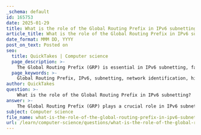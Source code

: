 ```yaml
---
_schema: default
id: 165753
date: 2025-01-29
title: What is the role of the Global Routing Prefix in IPv6 subnetting?
article_title: What is the role of the Global Routing Prefix in IPv6 subnetting?
date_format: MMM DD, YYYY
post_on_text: Posted on
seo:
  title: QuickTakes | Computer science
  page_description: >-
    The Global Routing Prefix (GRP) is essential in IPv6 subnetting, facilitating unique network identification, hierarchical routing structures, efficient address management, and improved routing efficiency across the internet.
  page_keywords: >-
    Global Routing Prefix, IPv6, subnetting, network identification, hierarchical structure, Subnet ID, efficient address management, routing efficiency, Internet Service Provider, IPv6 addressing
author: QuickTakes
question: >-
    What is the role of the Global Routing Prefix in IPv6 subnetting?
answer: >-
    The Global Routing Prefix (GRP) plays a crucial role in IPv6 subnetting as it forms the initial part of an IPv6 address that identifies the specific network assigned to an organization by an Internet Service Provider (ISP). The GRP is typically the first 48 bits of the address and is essential for routing packets across the internet.\n\n### Role of the Global Routing Prefix in IPv6 Subnetting:\n\n1. **Network Identification**: The GRP allows ISPs to allocate a unique address space to their customers. This unique prefix is vital for routing traffic to the correct destination on the internet.\n\n2. **Hierarchical Structure**: The GRP contributes to the hierarchical structure of IPv6 addressing, which simplifies routing. By using a structured prefix, routers can make efficient decisions about where to forward packets based on the GRP.\n\n3. **Subnetting Capability**: The GRP is followed by a Subnet ID, which allows organizations to create multiple subnets within their allocated address space. For example, if an organization is assigned a GRP of `2001:db8:acad::/48`, it can create up to 65,536 subnets by varying the 16-bit Subnet ID, resulting in addresses like `2001:db8:acad:0001::/64`, `2001:db8:acad:0002::/64`, and so on.\n\n4. **Efficient Address Management**: By utilizing the GRP and Subnet ID, organizations can efficiently manage their address space, ensuring that different departments or services can operate within their own subnets while still being part of the larger network.\n\n5. **Routing Efficiency**: The use of a GRP allows for aggregation of routes in the global routing table, which helps reduce the size of the routing table and improves the efficiency of routing protocols.\n\nIn summary, the Global Routing Prefix is fundamental to the structure of IPv6 addresses, enabling effective subnetting, efficient routing, and organized address management within networks.
subject: Computer science
file_name: what-is-the-role-of-the-global-routing-prefix-in-ipv6-subnetting.md
url: /learn/computer-science/questions/what-is-the-role-of-the-global-routing-prefix-in-ipv6-subnetting
---
```


&nbsp;